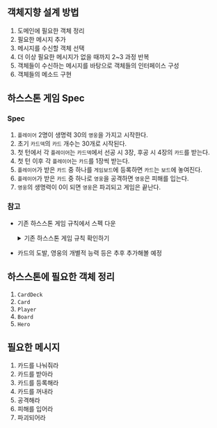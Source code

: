 ## 객체지향 설계 방법
1. 도메인에 필요한 객체 정리 
2. 필요한 메시지 추가 
3. 메시지를 수신할 객체 선택 
4. 더 이상 필요한 메시지가 없을 때까지 2~3 과정 반복 
5. 객체들이 수신하는 메시지를 바탕으로 객체들의 인터페이스 구성 
6. 객체들의 메소드 구현 



## 하스스톤 게임 Spec
### Spec
1. `플레이어` 2명이 생명력 30의 `영웅`을 가지고 시작한다.
2. 초기 `카드덱`의 `카드` 개수는 30개로 시작된다.  
3. 첫 턴에서 각 `플레이어`는 `카드덱`에서 선공 시 3장, 후공 시 4장의 `카드`를 받는다.
4. 첫 턴 이후 각 `플레이어`는 `카드`를 1장씩 받는다. 
5. `플레이어`가 받은 `카드` 중 하나를 `게임보드`에 등록하면 `카드`는 `보드`에 놓여진다.
6. `플레이어`가 받은 `카드` 중 하나로 `영웅`을 공격하면 `영웅`은 피해를 입는다.
7. `영웅`의 생명력이 0이 되면 `영웅`은 파괴되고 게임은 끝난다.

### 참고
- 기존 하스스톤 게임 규칙에서 스펙 다운
  <details> 
    <summary>기존 하스스톤 게임 규칙 확인하기</summary>

       1. 플레이어 2명의 영웅이 각 30의 생명력을 가지고 시작한다.
       2. 상대 영웅의 생명력이 0 이하로 감소되면 승리한다.
       3. 각 플레이어는 카드덱을 가진다.
       4. 덱의 카드 개수는 30장으로 고정된다. 
       5. 덱에 같은 카드는 2장까지 넣을 수 있다. 
       6. 일반 카드와 황금 카드는 같은 카드로 취급되므로 일반 2장, 황금 2장을 넣을 수 없다. 
       7. 게임 시작 후 선후공은 무작위로 결정된다. 
       8. 게임 시작 후 선공은 카드 3장, 후공은 카드 4장을 받는다. 
       9. 후공은 추가적으로 '동전 한 닢' 카드를 받는다. 
          1. 동전 한 닢 카드는 해당 턴에서만 일시적으로 마나를 1 상승시킨다. 
       10. 패에 있는 카드가 10장이면 이후로 뽑는 카드는 파괴된다.
       11. 각 플레이어는 마나를 가진다. 
       12. 각 플레이어는 턴이 끝나면 마나가 1 늘어난다. 
       13. 마나의 최대 수는 10이다. 
       14. 덱에 있는 카드를 사용할 때 마나가 소모된다. 
       15. 덱에 있는 카드를 사용할 때 카드별로 소모되는 마나는 차이가 있다. 
       16. 덱에 있는 카드는 카드의 성격에 따라 직접 영웅을 공격할 수도, 게임보드에 등록할 수도 있다.
  </details> 
- 카드의 도발, 영웅의 개별적 능력 등은 추후 추가해볼 예정



## 하스스톤에 필요한 객체 정리 
1. `CardDeck`
2. `Card`
3. `Player`
4. `Board`
5. `Hero`



## 필요한 메시지
1. 카드를 나눠줘라
2. 카드를 받아라
3. 카드를 등록해라 
4. 카드를 꺼내라 
5. 공격해라
6. 피해를 입어라
7. 파괴되어라
